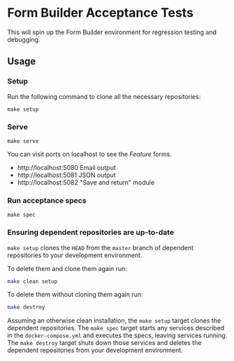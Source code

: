 # Form Builder Acceptance Tests

This will spin up the Form Builder environment for regression testing and debugging.

## Usage

### Setup

Run the following command to clone all the necessary repositories:

```
make setup
```

### Serve

```
make serve
```

You can visit ports on localhost to see the _Feature_ forms.

- http://localhost:5080 Email output
- http://localhost:5081 JSON output
- http://localhost:5082 "Save and return" module

### Run acceptance specs

```
make spec
```

### Ensuring dependent repositories are up-to-date

`make setup` clones the `HEAD` from the `master` branch of dependent repositories to your development environment.

To delete them and clone them again run:

```sh
make clean setup
```

To delete them without cloning them again run:

```sh
make destroy
```

Assuming an otherwise clean installation, the `make setup` target clones the dependent repositories. The `make spec` target starts any services described in the `docker-compose.yml` and executes the specs, leaving services running. The `make destroy` target shuts down those services and deletes the dependent repositories from your development environment.
